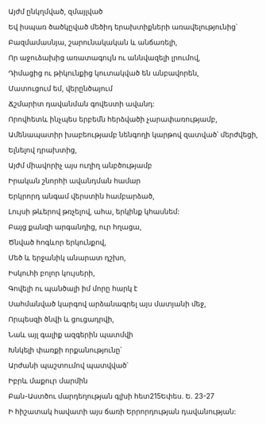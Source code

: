 Այժմ ընկղմված, զմայլված


Եվ իսպառ ծածկըված մեծիդ երախտիքների առավելությունից՝


Բազմամասնյա, շարունակական և անճառելի,


Որ աջուձախից առատագույն ու աննվազելի լրումով,


Դիմացից ու թիկունքից կուտակված են անբավորեն,


Մատուցում եմ, վերընծայում


Ճշմարիտ դավանման գովեստի ավանդ:


Որովհետև ինչպես երբեմն հերձվածի չարափառությամբ,


Ամենապատիր խաբեությամբ նենգողի կարթով զատված՝ մերժվեցի,


Ելնելով դրախտից,


Այժմ միավորիչ այս ուղիղ անբծությամբ


Իրական շնորհի ավանդման համար


Երկրորդ անգամ վերստին համբարձած,


Լույսի թևերով թռչելով, ահա, երկինք կհասնեմ:


Բայց քանզի արգանդից, ուր հղացա,


Ծնված հոգևոր երկունքով,


Մեծ և երջանիկ անարատ դշխո,


Իսկուհի բոլոր կույսերի,


Գովելի ու պանծալի իմ մորը հարկ է


Սահմանված կարգով արձանագրել այս մատյանի մեջ,


Որպեսզի ծնվի և ցուցադրվի,


Նաև այլ գալիք ազգերին պատմվի


Խնկելի փառքի որքանությունը՝


Արժանի պաշտումով պատվված՝


Իբրև մաքուր մարմին


Բան-Աստծու մարդեղության գլխի հետ215Եփես. Ե. 23-27


Ի հիշատակ հավատի այս ճառի Երրորդության դավանության:
